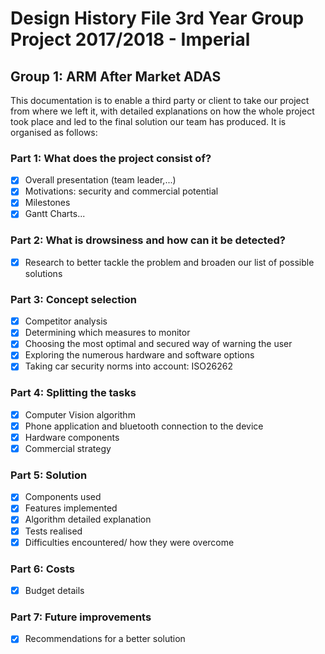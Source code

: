 # Design History File 3rd Year Group Project 2017/2018 - Imperial

## Group 1: ARM After Market ADAS 

This documentation is to enable a third party or client to take our project from where we left it, with detailed explanations on how the whole project took place and led to the final solution our team has produced.
It is organised as follows:

### Part 1: What does the project consist of?
- [x] Overall presentation (team leader,...)
- [x] Motivations: security and commercial potential
- [x] Milestones
- [x] Gantt Charts...

### Part 2: What is drowsiness and how can it be detected?
- [x] Research to better tackle the problem and broaden our list of possible solutions

### Part 3: Concept selection
- [x] Competitor analysis
- [x] Determining which measures to monitor
- [x] Choosing the most optimal and secured way of warning the user
- [x] Exploring the numerous hardware and software options
- [x] Taking car security norms into account: ISO26262
### Part 4: Splitting the tasks
- [x] Computer Vision algorithm
- [x] Phone application and bluetooth connection to the device
- [x] Hardware components
- [x] Commercial strategy

### Part 5: Solution
- [x] Components used
- [x] Features implemented
- [x] Algorithm detailed explanation
- [x] Tests realised
- [x] Difficulties encountered/ how they were overcome

### Part 6: Costs
- [x] Budget details

### Part 7: Future improvements
- [x] Recommendations for a better solution

